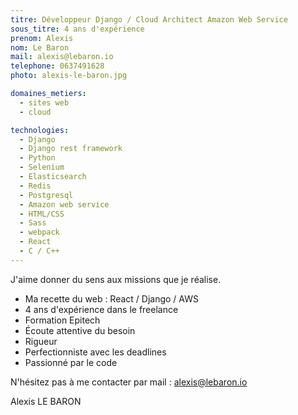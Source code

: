 ```yaml
---
titre: Développeur Django / Cloud Architect Amazon Web Service
sous_titre: 4 ans d'expérience
prenom: Alexis
nom: Le Baron
mail: alexis@lebaron.io
telephone: 0637491628
photo: alexis-le-baron.jpg

domaines_metiers:
  - sites web
  - cloud

technologies:
  - Django
  - Django rest framework
  - Python
  - Selenium
  - Elasticsearch
  - Redis
  - Postgresql
  - Amazon web service
  - HTML/CSS
  - Sass
  - webpack
  - React
  - C / C++
---
```


J'aime donner du sens aux missions que je réalise.

- Ma recette du web : React / Django / AWS
- 4 ans d'expérience dans le freelance
- Formation Epitech
- Écoute attentive du besoin
- Rigueur
- Perfectionniste avec les deadlines
- Passionné par le code

N'hésitez pas à me contacter par mail : alexis@lebaron.io

Alexis LE BARON
